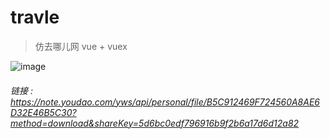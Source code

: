 # travle
> 仿去哪儿网 vue + vuex


![image](https://note.youdao.com/yws/api/personal/file/B5C912469F724560A8AE6D32E46B5C30?method=download&shareKey=5d6bc0edf796916b9f2b6a17d6d12a82)

###### 链接 : https://note.youdao.com/yws/api/personal/file/B5C912469F724560A8AE6D32E46B5C30?method=download&shareKey=5d6bc0edf796916b9f2b6a17d6d12a82
